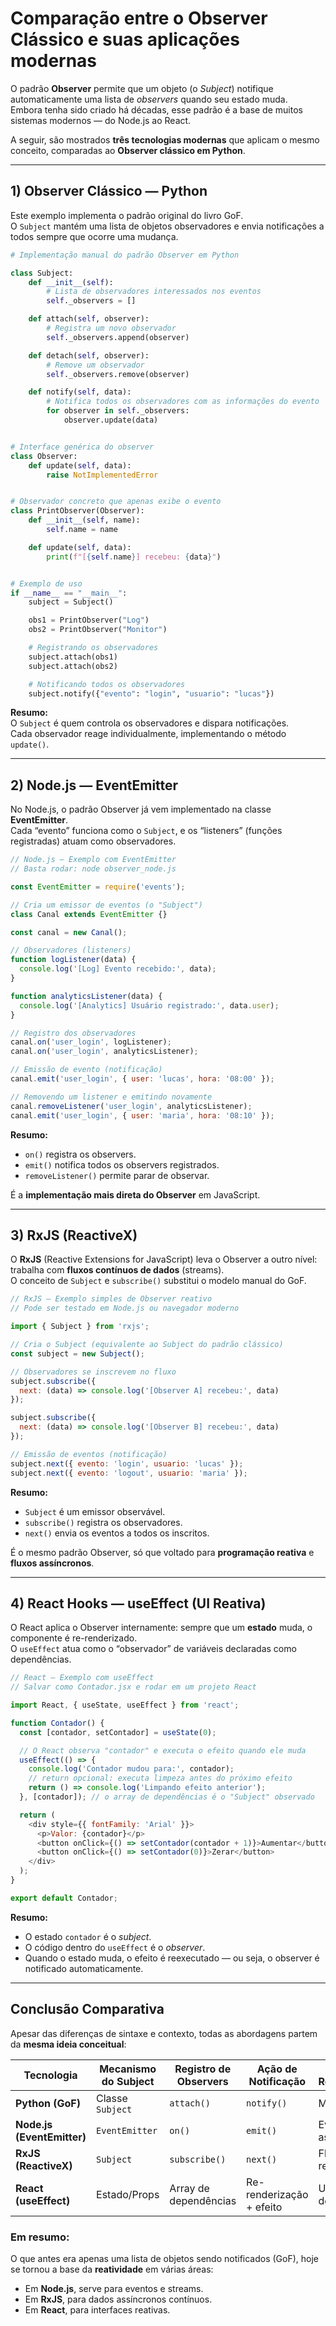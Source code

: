 # Comparação entre o Observer Clássico e suas aplicações modernas

O padrão **Observer** permite que um objeto (o *Subject*) notifique automaticamente uma lista de *observers* quando seu estado muda.  
Embora tenha sido criado há décadas, esse padrão é a base de muitos sistemas modernos — do Node.js ao React.

A seguir, são mostrados **três tecnologias modernas** que aplicam o mesmo conceito, comparadas ao **Observer clássico em Python**.

---

## 1) Observer Clássico — Python

Este exemplo implementa o padrão original do livro GoF.  
O `Subject` mantém uma lista de objetos observadores e envia notificações a todos sempre que ocorre uma mudança.

```python
# Implementação manual do padrão Observer em Python

class Subject:
    def __init__(self):
        # Lista de observadores interessados nos eventos
        self._observers = []

    def attach(self, observer):
        # Registra um novo observador
        self._observers.append(observer)

    def detach(self, observer):
        # Remove um observador
        self._observers.remove(observer)

    def notify(self, data):
        # Notifica todos os observadores com as informações do evento
        for observer in self._observers:
            observer.update(data)


# Interface genérica do observer
class Observer:
    def update(self, data):
        raise NotImplementedError


# Observador concreto que apenas exibe o evento
class PrintObserver(Observer):
    def __init__(self, name):
        self.name = name

    def update(self, data):
        print(f"[{self.name}] recebeu: {data}")


# Exemplo de uso
if __name__ == "__main__":
    subject = Subject()

    obs1 = PrintObserver("Log")
    obs2 = PrintObserver("Monitor")

    # Registrando os observadores
    subject.attach(obs1)
    subject.attach(obs2)

    # Notificando todos os observadores
    subject.notify({"evento": "login", "usuario": "lucas"})
```

**Resumo:**  
O `Subject` é quem controla os observadores e dispara notificações.  
Cada observador reage individualmente, implementando o método `update()`.

---

## 2) Node.js — EventEmitter

No Node.js, o padrão Observer já vem implementado na classe **EventEmitter**.  
Cada “evento” funciona como o `Subject`, e os “listeners” (funções registradas) atuam como observadores.

```javascript
// Node.js — Exemplo com EventEmitter
// Basta rodar: node observer_node.js

const EventEmitter = require('events');

// Cria um emissor de eventos (o "Subject")
class Canal extends EventEmitter {}

const canal = new Canal();

// Observadores (listeners)
function logListener(data) {
  console.log('[Log] Evento recebido:', data);
}

function analyticsListener(data) {
  console.log('[Analytics] Usuário registrado:', data.user);
}

// Registro dos observadores
canal.on('user_login', logListener);
canal.on('user_login', analyticsListener);

// Emissão de evento (notificação)
canal.emit('user_login', { user: 'lucas', hora: '08:00' });

// Removendo um listener e emitindo novamente
canal.removeListener('user_login', analyticsListener);
canal.emit('user_login', { user: 'maria', hora: '08:10' });
```

**Resumo:**  
- `on()` registra os observers.  
- `emit()` notifica todos os observers registrados.  
- `removeListener()` permite parar de observar.  

É a **implementação mais direta do Observer** em JavaScript.

---

## 3) RxJS (ReactiveX)

O **RxJS** (Reactive Extensions for JavaScript) leva o Observer a outro nível: trabalha com **fluxos contínuos de dados** (streams).  
O conceito de `Subject` e `subscribe()` substitui o modelo manual do GoF.

```javascript
// RxJS — Exemplo simples de Observer reativo
// Pode ser testado em Node.js ou navegador moderno

import { Subject } from 'rxjs';

// Cria o Subject (equivalente ao Subject do padrão clássico)
const subject = new Subject();

// Observadores se inscrevem no fluxo
subject.subscribe({
  next: (data) => console.log('[Observer A] recebeu:', data)
});

subject.subscribe({
  next: (data) => console.log('[Observer B] recebeu:', data)
});

// Emissão de eventos (notificação)
subject.next({ evento: 'login', usuario: 'lucas' });
subject.next({ evento: 'logout', usuario: 'maria' });
```

**Resumo:**  
- `Subject` é um emissor observável.  
- `subscribe()` registra os observadores.  
- `next()` envia os eventos a todos os inscritos.  

É o mesmo padrão Observer, só que voltado para **programação reativa** e **fluxos assíncronos**.

---

## 4) React Hooks — useEffect (UI Reativa)

O React aplica o Observer internamente: sempre que um **estado** muda, o componente é re-renderizado.  
O `useEffect` atua como o “observador” de variáveis declaradas como dependências.

```javascript
// React — Exemplo com useEffect
// Salvar como Contador.jsx e rodar em um projeto React

import React, { useState, useEffect } from 'react';

function Contador() {
  const [contador, setContador] = useState(0);

  // O React observa "contador" e executa o efeito quando ele muda
  useEffect(() => {
    console.log('Contador mudou para:', contador);
    // return opcional: executa limpeza antes do próximo efeito
    return () => console.log('Limpando efeito anterior');
  }, [contador]); // o array de dependências é o "Subject" observado

  return (
    <div style={{ fontFamily: 'Arial' }}>
      <p>Valor: {contador}</p>
      <button onClick={() => setContador(contador + 1)}>Aumentar</button>
      <button onClick={() => setContador(0)}>Zerar</button>
    </div>
  );
}

export default Contador;
```

**Resumo:**  
- O estado `contador` é o *subject*.  
- O código dentro do `useEffect` é o *observer*.  
- Quando o estado muda, o efeito é reexecutado — ou seja, o observer é notificado automaticamente.

---

## Conclusão Comparativa

Apesar das diferenças de sintaxe e contexto, todas as abordagens partem da **mesma ideia conceitual**:

| Tecnologia | Mecanismo do Subject | Registro de Observers | Ação de Notificação | Tipo de Reatividade |
|-------------|----------------------|------------------------|---------------------|----------------------|
| **Python (GoF)** | Classe `Subject` | `attach()` | `notify()` | Manual |
| **Node.js (EventEmitter)** | `EventEmitter` | `on()` | `emit()` | Eventos assíncronos |
| **RxJS (ReactiveX)** | `Subject` | `subscribe()` | `next()` | Fluxo reativo |
| **React (useEffect)** | Estado/Props | Array de dependências | Re-renderização + efeito | UI declarativa |

### Em resumo:
O que antes era apenas uma lista de objetos sendo notificados (GoF), hoje se tornou a base da **reatividade** em várias áreas:
- Em **Node.js**, serve para eventos e streams.
- Em **RxJS**, para dados assíncronos contínuos.
- Em **React**, para interfaces reativas.

